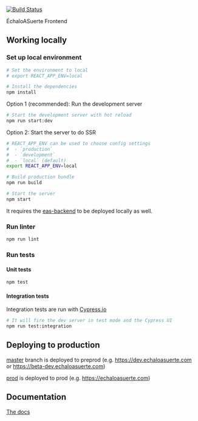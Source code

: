 [![Build Status](https://travis-ci.org/etcaterva/eas-frontend.svg?branch=master)](https://travis-ci.org/etcaterva/eas-frontend)

ÉchaloASuerte Frontend

## Working locally

### Set up local environment

```bash
# Set the environment to local
# export REACT_APP_ENV=local

# Install the dependencies
npm install
```

Option 1 (recommended): Run the development server

```bash
# Start the development server with hot reload
npm run start:dev
```

Option 2: Start the server to do SSR

```bash
# REACT_APP_ENV can be used to choose config settings
#  - `production`
#  - `development`
#  - `local` (default)
export REACT_APP_ENV=local

# Build production bundle
npm run build

# Start the server
npm start
```

It requires the [eas-backend](https://github.com/etcaterva/eas-backend) to be deployed locally as well.

### Run linter

```bash
npm run lint
```

### Run tests

#### Unit tests

```bash
npm test
```

#### Integration tests

Integration tests are run with [Cypress.io](https://www.cypress.io/)

```bash
# It will fire the dev server in test mode and the Cypress UI
npm run test:integration
```

## Deploying to production

[master](https://github.com/etcaterva/eas-frontend/tree/master) branch is deployed to preprod (e.g. https://dev.echaloasuerte.com or https://beta-dev.echaloasuerte.com)

[prod](https://github.com/etcaterva/eas-frontend/tree/prod) is deployed to prod (e.g. https://echaloasuerte.com)

## Documentation

[The docs](docs/architecture/architecture_diagram.jpg)
